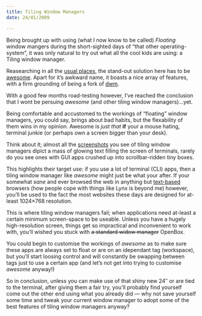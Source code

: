 ```yaml
---
title: Tiling Window Managers
date: 24/01/2009

---
```


Being brought up with using (what I now know to be called) <em>Floating</em> window mangers during the short-sighted days of “that other operating-system”, it was only natural to try out what all the cool kids are using: a Tiling window manager.

Reasearching in all the <a href="http://en.wikipedia.org/wiki/Tiling_window_manager#List_of_tiling_window_managers_for_X">usual places</a>, the stand-out solution here has to be <a href="http://awesome.naquadah.org/">awesome</a>. Apart for it’s awkward name, it boasts a nice array of features, with a firm grounding of being a fork of <a href="http://en.wikipedia.org/wiki/Dwm">dwm</a>.

With a good few months road-testing however, I’ve reached the conclusion that I wont be persuing <em>awesome</em> (and other tiling window managers)…yet.

Being comfortable and accustomed to the workings of “floating” window managers, you could say, brings about bad habits, but the flexability of them wins in my opinion. Awesome is <em>just that</em> <strong>if</strong> your a mouse hating, terminal junkie (or perhaps own a screen bigger than your desk).

Think about it; almost all the <a href="http://upload.wikimedia.org/wikipedia/en/f/f0/Awesome_screenshot.png">screenshots</a> you see of tiling window managers dipict a mass of glowing text filling the screen of terminals, rarely do you see ones with GUI apps crushed up into scrollbar-ridden tiny boxes.

This highlights their target use: if you use a lot of terminal (CLI) apps, then a tiling window manager like <em>awesome</em> might just be what your after. If your somewhat <em>sane</em> and ever browsed the web in anything but <a href="http://en.wikipedia.org/wiki/List_of_web_browsers_for_Unix/Linux#Text-based">text-based</a> browsers (how people cope with things like Lynx is beyond me) however, you’ll be used to the fact the most websites these days are designed for at-least 1024×768 resolution.

This is where tiling window managers fail; when applications need at-least a certain minimum screen-space to be useable. Unless you have a hugely high-resolution screen, things get so impractical and inconvenient to work with, you’ll wished you stuck with <span style="text-decoration: line-through;">a standard widow manager</span> OpenBox.

You could begin to customise the workings of <em>awesome</em> as to make sure these apps are always set to float or are on an idependant tag (workspace), but you’ll start loosing control and will constantly be swapping between tags just to use a certain app (and let’s not get into trying to customise <em>awesome</em> anyway!)

So in conclusion, unless you can make use of that shiny new 24″ or are tied to the terminal, after giving them a fair try, you’ll probably find yourself come out the other end using what you already did — why not save yourself some time and tweak your current window manager to adopt some of the best features of tiling window managers anyway?
